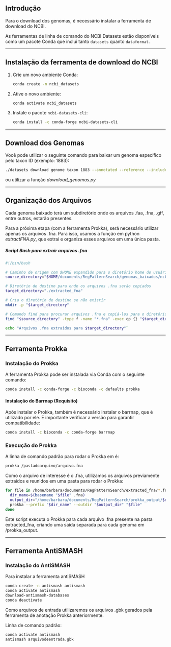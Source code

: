 ## Introdução

Para o download dos genomas, é necessário instalar a ferramenta de download do NCBI.

As ferramentas de linha de comando do NCBI Datasets estão disponíveis como um pacote Conda que inclui tanto `datasets` quanto `dataformat`.

---

## Instalação da ferramenta de download do NCBI

1. Crie um novo ambiente Conda:

    ```bash
    conda create -n ncbi_datasets
    ```

2. Ative o novo ambiente:

    ```bash
    conda activate ncbi_datasets
    ```

3. Instale o pacote `ncbi-datasets-cli`:

    ```bash
    conda install -c conda-forge ncbi-datasets-cli
    ```

---

## Download dos Genomas

Você pode utilizar o seguinte comando para baixar um genoma específico pelo taxon ID (exemplo: 1883):

```bash
./datasets download genome taxon 1883 --annotated --reference --include genome,protein
```
ou utilizar a função *download_genomas.py*

---

## Organização dos Arquivos

Cada genoma baixado terá um subdiretório onde os arquivos .faa, .fna, .gff, entre outros, estarão presentes.

Para a próxima etapa (com a ferramenta Prokka), será necessário utilizar apenas os arquivos .fna. Para isso, usamos a função em python *extractFNA.py*, que extrai e organiza esses arquivos em uma única pasta.

##### Script Bash para extrair arquivos .fna
```bash
#!/bin/bash

# Caminho de origem com $HOME expandido para o diretório home do usuário
source_directory="$HOME/documents/RegPatternSearch/genomas_baixados/ncbi_dataset/data"

# Diretório de destino para onde os arquivos .fna serão copiados
target_directory="./extracted_fna"

# Cria o diretório de destino se não existir
mkdir -p "$target_directory"

# Comando find para procurar arquivos .fna e copiá-los para o diretório de destino
find "$source_directory" -type f -name "*.fna" -exec cp {} "$target_directory" \;

echo "Arquivos .fna extraídos para $target_directory"`
```

---
## Ferramenta Prokka
### Instalação do Prokka

A ferramenta Prokka pode ser instalada via Conda com o seguinte comando:
```bash
conda install -c conda-forge -c bioconda -c defaults prokka
```
#### Instalação do Barrnap (Requisito)

Após instalar o Prokka, também é necessário instalar o barrnap, que é utilizado por ele. É importante verificar a versão para garantir compatibilidade:

```bash
conda install -c bioconda -c conda-forge barrnap
```
### Execução do Prokka
A linha de comando padrão para rodar o Prokka em é:

```bash
prokka /pastadoarquivo/arquivo.fna
```

Como o arquivo de interesse é o .fna, utilizamos os arquivos previamente extraídos e reunidos em uma pasta para rodar o Prokka:

```bash
for file in /home/barbara/documents/RegPatternSearch/extracted_fna/*.fna; do
  dir_name=$(basename "$file" .fna)
  output_dir="/home/barbara/documents/RegPatternSearch/prokka_output/$dir_name"
  prokka --prefix "$dir_name" --outdir "$output_dir" "$file"
done
```

Este script executa o Prokka para cada arquivo .fna presente na pasta extracted_fna, criando uma saída separada para cada genoma em /prokka_output.

---

## Ferramenta AntiSMASH
### Instalação do AntiSMASH

Para instalar a ferramenta antiSMASH 

```bash
conda create -n antismash antismash
conda activate antismash
download-antismash-databases
conda deactivate
```
Como arquivos de entrada utilizaremos os arquivos .gbk gerados pela ferramenta de anotação Prokka anteriormente.

Linha de comando padrão:

```bash
conda activate antismash
antismash arquivodeentrada.gbk
```
